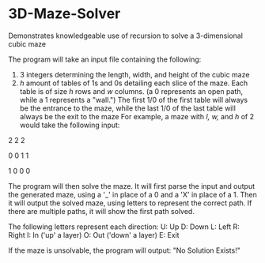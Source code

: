# 3D-Maze-Solver
Demonstrates knowledgeable use of recursion to solve a 3-dimensional cubic maze


The program will take an input file containing the following:

1. 3 integers determining the length, width, and height of the cubic maze
2. _h_ amount of tables of 1s and 0s detailing each slice of the maze. Each table is of size _h_ rows and _w_ columns.
    (a 0 represents an open path, while a 1 represents a "wall.")
    The first 1/0 of the first table will always be the entrance to the maze, while the last 1/0 of the last table will always be the exit to the maze
For example, a maze with _l, w,_ and _h_ of 2 would take the following input:

2 2 2

0 0
1 1

1 0
0 0


The program will then solve the maze. It will first parse the input and output the generated maze, using a '\_' in place of a 0 and a 'X' in place of a 1.
Then it will output the solved maze, using letters to represent the correct path. If there are multiple paths, it will show the first path solved.

The following letters represent each direction:
U: Up
D: Down
L: Left
R: Right
I: In ('up' a layer)
O: Out ('down' a layer)
E: Exit

If the maze is unsolvable, the program will output: "No Solution Exists!"
